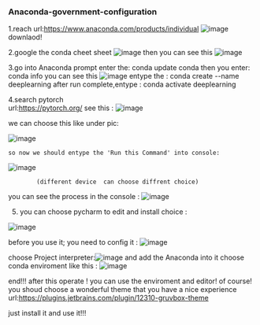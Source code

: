 ### Anaconda-government-configuration

1.reach url:https://www.anaconda.com/products/individual
![image](https://user-images.githubusercontent.com/45660355/122343255-1a590980-cf78-11eb-8963-bf0ef7e79c01.png)
downlaod!

2.google the conda cheet sheet  ![image](https://user-images.githubusercontent.com/45660355/122343474-52604c80-cf78-11eb-8dba-91108811e5b7.png)
  then you can see this
  ![image](https://user-images.githubusercontent.com/45660355/122343697-92273400-cf78-11eb-8276-6aa61a8a9cfd.png)

3.go into Anaconda prompt
    enter the:  conda update conda
    then you enter: conda info
    you can see this
        ![image](https://user-images.githubusercontent.com/45660355/122344528-7a03e480-cf79-11eb-8278-ff679b585a22.png)
    entype the : conda create --name deeplearning
    after run complete,entype : conda activate deeplearning
   
4.search pytorch  
      url:https://pytorch.org/
      see this :
            ![image](https://user-images.githubusercontent.com/45660355/122345138-19c17280-cf7a-11eb-8f60-eaf648aeafab.png)
    
  we can choose this like under pic:
    
  ![image](https://user-images.githubusercontent.com/45660355/122345272-42496c80-cf7a-11eb-8ad4-1197a0f21096.png)
    
    so now we should entype the 'Run this Command' into console:
   ![image](https://user-images.githubusercontent.com/45660355/122346499-9acd3980-cf7b-11eb-9dc1-3ab3b67989d6.png)

            (different device  can choose diffrent choice)
  
   you can see the process in the console :
   ![image](https://user-images.githubusercontent.com/45660355/122346764-e7187980-cf7b-11eb-9da1-c1c6285e62fc.png)


5. you can choose pycharm to edit and install choice : 
   
  ![image](https://user-images.githubusercontent.com/45660355/122347017-2ba41500-cf7c-11eb-9621-fec87ad4b43b.png)

  before you use it; you need to config it :
  ![image](https://user-images.githubusercontent.com/45660355/122349681-0d8be400-cf7f-11eb-8774-977c05fbab94.png)

  choose Project interpreter:![image](https://user-images.githubusercontent.com/45660355/122349794-2b594900-cf7f-11eb-8f34-269770e072ae.png)
   and add the Anaconda into it choose conda enviroment like this :
   ![image](https://user-images.githubusercontent.com/45660355/122350011-652a4f80-cf7f-11eb-9d6f-0f32f76e6316.png)

   end!!! after this operate !  you can use the enviroment and editor!
   of course! you shoud choose a wonderful theme that you have a nice experience url:https://plugins.jetbrains.com/plugin/12310-gruvbox-theme

just install it and use it!!!
